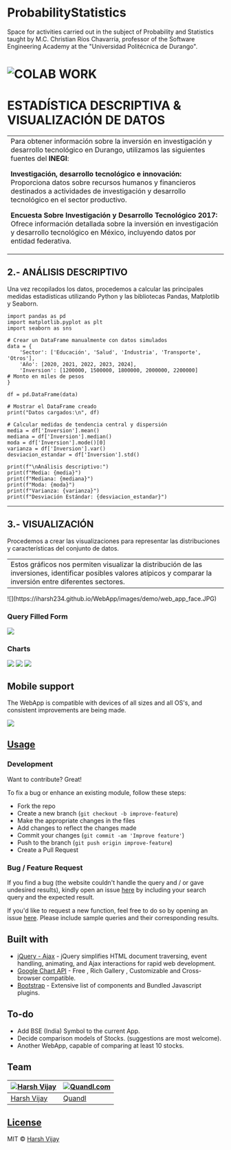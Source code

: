 # ProbabilityStatistics
Space for activities carried out in the subject of Probability and Statistics taught by M.C. Christian Ríos Chavarría, professor of the Software Engineering Academy at the "Universidad Politécnica de Durango".

# ![COLAB WORK](https://registry.npmmirror.com/@lobehub/icons-static-png/latest/files/dark/colab-color.png)
# ESTADÍSTICA DESCRIPTIVA & VISUALIZACIÓN DE DATOS
<table>
<tr>
<td>
 Para obtener información sobre la inversión en investigación y desarrollo tecnológico en Durango, utilizamos las siguientes fuentes del <strong>INEGI</strong>:

<strong>Investigación, desarrollo tecnológico e innovación:</strong> Proporciona datos sobre recursos humanos y financieros destinados a actividades de investigación y desarrollo tecnológico en el sector productivo. 

<strong>Encuesta Sobre Investigación y Desarrollo Tecnológico 2017:</strong> Ofrece información detallada sobre la inversión en investigación y desarrollo tecnológico en México, incluyendo datos por entidad federativa. 

</td>
</tr>
</table>


## 2.- ANÁLISIS DESCRIPTIVO
Una vez recopilados los datos, procedemos a calcular las principales medidas estadísticas utilizando Python y las bibliotecas Pandas, Matplotlib y Seaborn.

```
import pandas as pd
import matplotlib.pyplot as plt
import seaborn as sns

# Crear un DataFrame manualmente con datos simulados
data = {
    'Sector': ['Educación', 'Salud', 'Industria', 'Transporte', 'Otros'],
    'Año': [2020, 2021, 2022, 2023, 2024],
    'Inversion': [1200000, 1500000, 1800000, 2000000, 2200000]  
# Monto en miles de pesos
}

df = pd.DataFrame(data)

# Mostrar el DataFrame creado
print("Datos cargados:\n", df)

# Calcular medidas de tendencia central y dispersión
media = df['Inversion'].mean()
mediana = df['Inversion'].median()
moda = df['Inversion'].mode()[0]
varianza = df['Inversion'].var()
desviacion_estandar = df['Inversion'].std()

print(f"\nAnálisis descriptivo:")
print(f"Media: {media}")
print(f"Mediana: {mediana}")
print(f"Moda: {moda}")
print(f"Varianza: {varianza}")
print(f"Desviación Estándar: {desviacion_estandar}")
```


<hr>


## 3.- VISUALIZACIÓN

Procedemos a crear las visualizaciones para representar las distribuciones y características del conjunto de datos.
<table>
  <tr>
    <td>
      Estos gráficos nos permiten visualizar la distribución de las inversiones, identificar posibles valores atípicos y comparar la inversión entre diferentes sectores.
    </td>
  </tr>
</table>
![](https://iharsh234.github.io/WebApp/images/demo/web_app_face.JPG)

### Query Filled Form
![](https://iharsh234.github.io/WebApp/images/demo/demo_query.JPG)

### Charts
![](https://iharsh234.github.io/WebApp/images/demo/demo_chart1.JPG)
![](https://iharsh234.github.io/WebApp/images/demo/demo_chart2.JPG)
![](https://iharsh234.github.io/WebApp/images/demo/demo_chart3.JPG)


## Mobile support
The WebApp is compatible with devices of all sizes and all OS's, and consistent improvements are being made.

![](https://iharsh234.github.io/WebApp/images/demo/mobile.png)




## [Usage](https://iharsh234.github.io/WebApp/) 

### Development
Want to contribute? Great!

To fix a bug or enhance an existing module, follow these steps:

- Fork the repo
- Create a new branch (`git checkout -b improve-feature`)
- Make the appropriate changes in the files
- Add changes to reflect the changes made
- Commit your changes (`git commit -am 'Improve feature'`)
- Push to the branch (`git push origin improve-feature`)
- Create a Pull Request 

### Bug / Feature Request

If you find a bug (the website couldn't handle the query and / or gave undesired results), kindly open an issue [here](https://github.com/iharsh234/WebApp/issues/new) by including your search query and the expected result.

If you'd like to request a new function, feel free to do so by opening an issue [here](https://github.com/iharsh234/WebApp/issues/new). Please include sample queries and their corresponding results.


## Built with 

- [jQuery - Ajax](http://www.w3schools.com/jquery/jquery_ref_ajax.asp) - jQuery simplifies HTML document traversing, event handling, animating, and Ajax interactions for rapid web development.
- [Google Chart API](https://developers.google.com/chart/interactive/docs/quick_start) - Free , Rich Gallery , Customizable and Cross-browser compatible.
- [Bootstrap](http://getbootstrap.com/) - Extensive list of components and  Bundled Javascript plugins.


## To-do
- Add BSE (India) Symbol to the current App.
- Decide comparison models of Stocks. (suggestions are most welcome).
- Another WebApp, capable of comparing at least 10 stocks.

## Team

[![Harsh Vijay](https://avatars1.githubusercontent.com/u/12688534?v=3&s=144)](https://github.com/iharsh234)  | [![Quandl.com](https://github.com/iharsh234/WebApp/blob/master/images/quandl.jpg)](https://www.quandl.com/)
---|---
[Harsh Vijay ](https://github.com/iharsh234) |[Quandl](https://www.quandl.com)

## [License](https://github.com/iharsh234/WebApp/blob/master/LICENSE.md)

MIT © [Harsh Vijay ](https://github.com/iharsh234)
